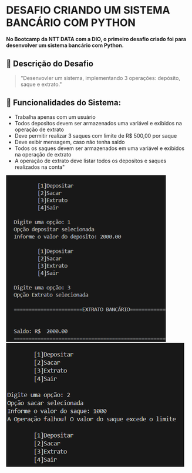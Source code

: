# DESAFIO CRIANDO UM SISTEMA BANCÁRIO COM PYTHON

**No Bootcamp da NTT DATA com a DIO, o primeiro desafio criado foi para desenvolver um sistema bancário com Python.**

## 🚩 Descrição do Desafio

> "Desenvovler um sistema, implementando 3 operações: depósito, saque e extrato."

## 🏴󠁧󠁢󠁥󠁮󠁧󠁿 Funcionalidades do Sistema:
- Trabalha apenas com um usuário
- Todos depositos devem ser armazenados uma variável e exibidos na operação de extrato
- Deve permitir realizar 3 saques com limite de R$ 500,00 por saque
- Deve exibir mensagem, caso não tenha saldo
- Todos os saques devem ser armazenados em uma variável e exibidos na operação de extrato
- A operação de extrato deve listar todos os depositos e saques realizados na conta"


![alt text](img/image-1.png)
![alt text](img/image.png)







